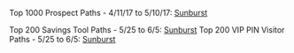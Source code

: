 Top 1000 Prospect Paths - 4/11/17 to 5/10/17: [Sunburst](http://magentalab.github.io/sunburst_30days_prospect_allup.html)

Top 200 Savings Tool Paths - 5/25 to 6/5: [Sunburst](http://magentalab.github.io/savings_pathing.html)
Top 200 VIP PIN Visitor Paths - 5/25 to 6/5: [Sunburst](http://magentalab.github.io/vip_pin_pathing.html)
